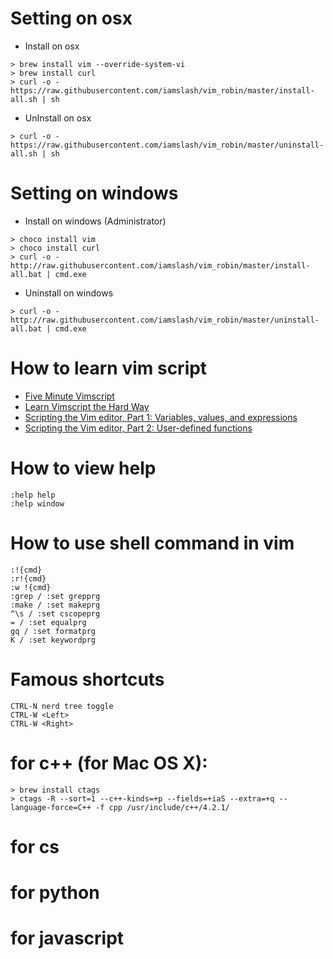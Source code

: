 
# Setting on osx

- Install on osx

~~~~
> brew install vim --override-system-vi
> brew install curl
> curl -o - https://raw.githubusercontent.com/iamslash/vim_robin/master/install-all.sh | sh
~~~~

- UnInstall on osx

~~~~
> curl -o - https://raw.githubusercontent.com/iamslash/vim_robin/master/uninstall-all.sh | sh
~~~~

# Setting on windows

- Install on windows (Administrator)

~~~~
> choco install vim
> choco install curl
> curl -o - http://raw.githubusercontent.com/iamslash/vim_robin/master/install-all.bat | cmd.exe
~~~~

- Uninstall on windows

~~~~
> curl -o - http://raw.githubusercontent.com/iamslash/vim_robin/master/uninstall-all.bat | cmd.exe
~~~~

# How to learn vim script

* [Five Minute Vimscript](http://andrewscala.com/vimscript/)
* [Learn Vimscript the Hard Way](http://learnvimscriptthehardway.stevelosh.com/)
* [Scripting the Vim editor, Part 1: Variables, values, and expressions](http://www.ibm.com/developerworks/library/l-vim-script-1/)
* [Scripting the Vim editor, Part 2: User-defined functions](http://www.ibm.com/developerworks/library/l-vim-script-2/)

# How to view help

```
:help help
:help window
```

# How to use shell command in vim

~~~~
:!{cmd}
:r!{cmd}
:w !{cmd}
:grep / :set grepprg
:make / :set makeprg
^\s / :set cscopeprg
= / :set equalprg
gq / :set formatprg
K / :set keywordprg
~~~~

# Famous shortcuts
~~~~
CTRL-N nerd tree toggle
CTRL-W <Left>
CTRL-W <Right>
~~~~

# for c++ (for Mac OS X):
~~~~
> brew install ctags
> ctags -R --sort=1 --c++-kinds=+p --fields=+iaS --extra=+q --language-force=C++ -f cpp /usr/include/c++/4.2.1/
~~~~

# for cs 

# for python

# for javascript
